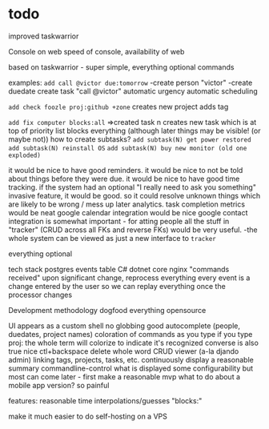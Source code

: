 # todo
improved taskwarrior

Console on web
speed of console, availability of web

based on taskwarrior - super simple, everything optional commands

examples:
  `add call @victor due:tomorrow`
  -create person "victor"
  -create duedate
  create task "call @victor"
  automatic urgency
  automatic scheduling
  
  `add check foozle proj:github +zone`
    creates new project
    adds tag
    
  `add fix computer blocks:all`
  =>created task n
    creates new task which is at top of priority list
    blocks everything (although later things may be visible! (or maybe not))
    how to create subtasks?
      `add subtask(N) get power restored`
      `add subtask(N) reinstall OS`
      `add subtask(N) buy new monitor (old one exploded)`
  
  it would be nice to have good reminders.
  it would be nice to not be told about things before they were due.
  it would be nice to have good time tracking.
  if the system had an optional "I really need to ask you something" invasive feature, it would be good.  so it could resolve unknown things which are likely to be wrong / mess up later analytics.
  task completion metrics would be neat
  google calendar integration would be nice
  google contact integration is somewhat important - for atting people
  all the stuff in "tracker" (CRUD across all FKs and reverse FKs) would be very useful.
  -the whole system can be viewed as just a new interface to `tracker`
  
  everything optional

tech stack
  postgres
    events table
  C# dotnet core
  nginx
  "commands received"
  upon significant change, reprocess everything
  every event is a change entered by the user
    so we can replay everything once the processor changes
    
Development methodology
  dogfood everything
  opensource

UI
  appears as a custom shell
  no globbing
  good autocomplete (people, duedates, project names)
  coloration of commands as you type
  if you type proj: the whole term will colorize to indicate it's recognized
  converse is also true
  nice ctl+backspace delete whole word
  CRUD viewer (a-la djando admin)
    linking tags, projects, tasks, etc.
  continuously display a reasonable summary
  commandline-control what is displayed
  some configurability but most can come later - first make a reasonable mvp
  what to do about a mobile app version? so painful  
  
features:
  reasonable time interpolations/guesses
  "blocks:"
  
make it much easier to do self-hosting on a VPS
